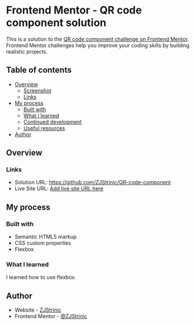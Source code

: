 # Frontend Mentor - QR code component solution

This is a solution to the [QR code component challenge on Frontend Mentor](https://www.frontendmentor.io/challenges/qr-code-component-iux_sIO_H). Frontend Mentor challenges help you improve your coding skills by building realistic projects. 

## Table of contents

- [Overview](#overview)
  - [Screenshot](#screenshot)
  - [Links](#links)
- [My process](#my-process)
  - [Built with](#built-with)
  - [What I learned](#what-i-learned)
  - [Continued development](#continued-development)
  - [Useful resources](#useful-resources)
- [Author](#author)


## Overview

### Links

- Solution URL: https://github.com/ZJStrinic/QR-code-component
- Live Site URL: [Add live site URL here](https://your-live-site-url.com)

## My process 

### Built with

- Semantic HTML5 markup
- CSS custom properties
- Flexbox

### What I learned

I learned how to use flexbox.

## Author

- Website - [ZJStrinic](https://github.com/ZJStrinic)
- Frontend Mentor - [@ZJStrinic](https://www.frontendmentor.io/profile/ZJStrinic)
